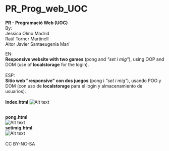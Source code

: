 # PR_Prog_web_UOC
<strong>PR - Programació Web (UOC)</strong>
<br>By:
<br>Jessica Olmo Madrid
<br>Raúl Torner Martinell
<br>Aitor Javier Santaeugenia Marí

EN:<br>
<strong>Responsive website with two games</strong> (pong and <i>"set i mig"</i>), using OOP and DOM (use of <strong>localstorage</strong> for the login).<br><br>ESP:<br>
<strong>Sitio web "responsive" con dos juegos</strong> (pong i <i>"set i mig"</i>), usando POO y DOM (con uso de <strong>localstorage</strong> para el login y almacenamiento de usuarios).
<br><br><strong>
Index.html</strong>
![Alt text](https://cloud.githubusercontent.com/assets/14861253/19861795/3692cc86-9f8e-11e6-9d99-496e09bc7673.png)<br><br>

<strong>pong.html<br></strong>
![Alt text](https://cloud.githubusercontent.com/assets/14861253/19861962/be2b97fe-9f8e-11e6-8bbb-1c8c446de6f5.png)<br>
<strong>setimig.html</strong><br>
![Alt text](https://cloud.githubusercontent.com/assets/14861253/19861948/b6aa6dca-9f8e-11e6-892b-ef41513f7861.png)<br><br>
CC BY-NC-SA
